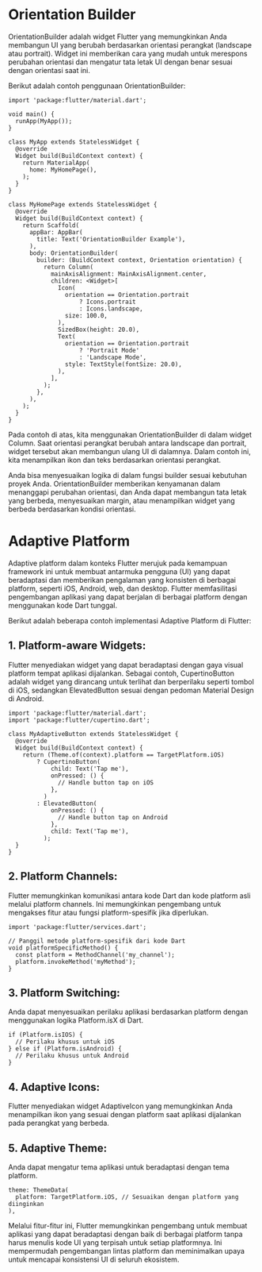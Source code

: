 # Orientation Builder

OrientationBuilder adalah widget Flutter yang memungkinkan Anda membangun UI yang berubah berdasarkan orientasi perangkat (landscape atau portrait). Widget ini memberikan cara yang mudah untuk merespons perubahan orientasi dan mengatur tata letak UI dengan benar sesuai dengan orientasi saat ini.

Berikut adalah contoh penggunaan OrientationBuilder:

    import 'package:flutter/material.dart';
    
    void main() {
      runApp(MyApp());
    }
    
    class MyApp extends StatelessWidget {
      @override
      Widget build(BuildContext context) {
        return MaterialApp(
          home: MyHomePage(),
        );
      }
    }
    
    class MyHomePage extends StatelessWidget {
      @override
      Widget build(BuildContext context) {
        return Scaffold(
          appBar: AppBar(
            title: Text('OrientationBuilder Example'),
          ),
          body: OrientationBuilder(
            builder: (BuildContext context, Orientation orientation) {
              return Column(
                mainAxisAlignment: MainAxisAlignment.center,
                children: <Widget>[
                  Icon(
                    orientation == Orientation.portrait
                        ? Icons.portrait
                        : Icons.landscape,
                    size: 100.0,
                  ),
                  SizedBox(height: 20.0),
                  Text(
                    orientation == Orientation.portrait
                        ? 'Portrait Mode'
                        : 'Landscape Mode',
                    style: TextStyle(fontSize: 20.0),
                  ),
                ],
              );
            },
          ),
        );
      }
    }


Pada contoh di atas, kita menggunakan OrientationBuilder di dalam widget Column. Saat orientasi perangkat berubah antara landscape dan portrait, widget tersebut akan membangun ulang UI di dalamnya. Dalam contoh ini, kita menampilkan ikon dan teks berdasarkan orientasi perangkat.

Anda bisa menyesuaikan logika di dalam fungsi builder sesuai kebutuhan proyek Anda. OrientationBuilder memberikan kenyamanan dalam menanggapi perubahan orientasi, dan Anda dapat membangun tata letak yang berbeda, menyesuaikan margin, atau menampilkan widget yang berbeda berdasarkan kondisi orientasi.

# Adaptive Platform


Adaptive platform dalam konteks Flutter merujuk pada kemampuan framework ini untuk membuat antarmuka pengguna (UI) yang dapat beradaptasi dan memberikan pengalaman yang konsisten di berbagai platform, seperti iOS, Android, web, dan desktop. Flutter memfasilitasi pengembangan aplikasi yang dapat berjalan di berbagai platform dengan menggunakan kode Dart tunggal.

Berikut adalah beberapa contoh implementasi Adaptive Platform di Flutter:

## 1. Platform-aware Widgets:
Flutter menyediakan widget yang dapat beradaptasi dengan gaya visual platform tempat aplikasi dijalankan. Sebagai contoh, CupertinoButton adalah widget yang dirancang untuk terlihat dan berperilaku seperti tombol di iOS, sedangkan ElevatedButton sesuai dengan pedoman Material Design di Android.

    import 'package:flutter/material.dart';
    import 'package:flutter/cupertino.dart';
    
    class MyAdaptiveButton extends StatelessWidget {
      @override
      Widget build(BuildContext context) {
        return (Theme.of(context).platform == TargetPlatform.iOS)
            ? CupertinoButton(
                child: Text('Tap me'),
                onPressed: () {
                  // Handle button tap on iOS
                },
              )
            : ElevatedButton(
                onPressed: () {
                  // Handle button tap on Android
                },
                child: Text('Tap me'),
              );
      }
    }


## 2. Platform Channels:
Flutter memungkinkan komunikasi antara kode Dart dan kode platform asli melalui platform channels. Ini memungkinkan pengembang untuk mengakses fitur atau fungsi platform-spesifik jika diperlukan.


    import 'package:flutter/services.dart';
    
    // Panggil metode platform-spesifik dari kode Dart
    void platformSpecificMethod() {
      const platform = MethodChannel('my_channel');
      platform.invokeMethod('myMethod');
    }


## 3. Platform Switching:
Anda dapat menyesuaikan perilaku aplikasi berdasarkan platform dengan menggunakan logika Platform.isX di Dart.

    if (Platform.isIOS) {
      // Perilaku khusus untuk iOS
    } else if (Platform.isAndroid) {
      // Perilaku khusus untuk Android
    }

## 4. Adaptive Icons:
Flutter menyediakan widget AdaptiveIcon yang memungkinkan Anda menampilkan ikon yang sesuai dengan platform saat aplikasi dijalankan pada perangkat yang berbeda.

## 5. Adaptive Theme:
Anda dapat mengatur tema aplikasi untuk beradaptasi dengan tema platform.

    theme: ThemeData(
      platform: TargetPlatform.iOS, // Sesuaikan dengan platform yang diinginkan
    ),

Melalui fitur-fitur ini, Flutter memungkinkan pengembang untuk membuat aplikasi yang dapat beradaptasi dengan baik di berbagai platform tanpa harus menulis kode UI yang terpisah untuk setiap platformnya. Ini mempermudah pengembangan lintas platform dan meminimalkan upaya untuk mencapai konsistensi UI di seluruh ekosistem.
